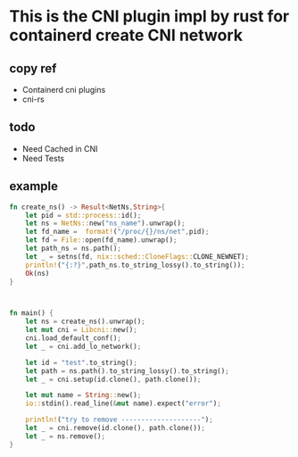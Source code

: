 # This is the CNI plugin impl by rust for containerd create CNI network

## copy ref
* Containerd cni plugins
* cni-rs


## todo
* Need Cached in CNI
* Need Tests

## example

```Rust
fn create_ns() -> Result<NetNs,String>{
    let pid = std::process::id();
    let ns = NetNs::new("ns_name").unwrap();
    let fd_name =  format!("/proc/{}/ns/net",pid);
    let fd = File::open(fd_name).unwrap();
    let path_ns = ns.path();
    let _ = setns(fd, nix::sched::CloneFlags::CLONE_NEWNET);
    println!("{:?}",path_ns.to_string_lossy().to_string());
    Ok(ns)
}



fn main() {
    let ns = create_ns().unwrap();
    let mut cni = Libcni::new();
    cni.load_default_conf();
    let _ = cni.add_lo_network();

    let id = "test".to_string();
    let path = ns.path().to_string_lossy().to_string();
    let _ = cni.setup(id.clone(), path.clone());

    let mut name = String::new();
    io::stdin().read_line(&mut name).expect("error");

    println!("try to remove --------------------");
    let _ = cni.remove(id.clone(), path.clone());
    let _ = ns.remove();
}

```